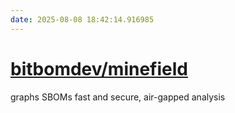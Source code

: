 ```yaml
---
date: 2025-08-08 18:42:14.916985
---
```


# [bitbomdev/minefield](https://github.com/bitbomdev/minefield)

graphs SBOMs fast and secure, air-gapped analysis